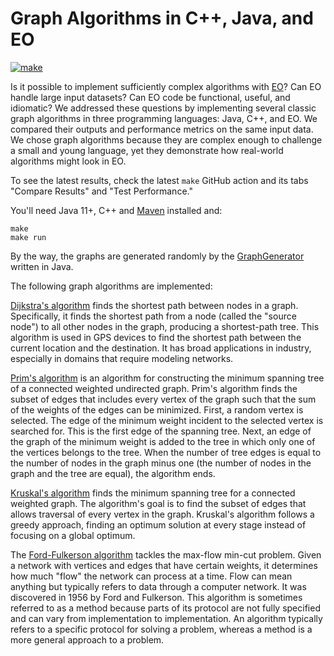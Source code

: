 # Graph Algorithms in C++, Java, and EO

[![make](https://github.com/objectionary/eo-graphs/actions/workflows/make.yml/badge.svg)](https://github.com/objectionary/eo-graphs/actions/workflows/make.yml)

Is it possible to implement sufficiently complex algorithms with [EO](https://github.com/cqfn/eo)?
Can EO handle large input datasets? Can EO code be functional, useful,
and idiomatic?
We addressed these questions by implementing several classic graph algorithms
in three programming languages: Java, C++, and EO.
We compared their outputs and performance metrics on the same input data.
We chose graph algorithms because they are complex enough to challenge a small
and young language, yet they demonstrate how real-world algorithms might look
in EO.

To see the latest results, check the latest `make` GitHub action and
its tabs "Compare Results" and "Test Performance."

You'll need Java 11+, C++ and [Maven](https://maven.apache.org/) installed and:

```shell
make
make run
```

By the way, the graphs are generated randomly by the [GraphGenerator]
written in Java.

The following graph algorithms are implemented:

[Dijkstra's algorithm] finds the shortest path between nodes in a graph.
Specifically, it finds the shortest path from a node (called the "source node")
to all other nodes in the graph, producing a shortest-path tree.
This algorithm is used in GPS devices to find the shortest path between the
current location and the destination. It has broad applications in industry,
especially in domains that require modeling networks.

[Prim's algorithm] is an algorithm for constructing the minimum spanning tree of
a connected weighted undirected graph. Prim's algorithm finds the subset of
edges that includes every vertex of the graph such that the sum of the weights
of the edges can be minimized.
First, a random vertex is selected. The edge of the minimum weight incident to
the selected vertex is searched for. This is the first edge of the spanning
tree.
Next, an edge of the graph of the minimum weight is added to the tree in which
only one of the vertices belongs to the tree.
When the number of tree edges is equal to the number of nodes in the graph
minus one (the number of nodes in the graph and the tree are equal),
the algorithm ends.

[Kruskal's algorithm] finds the minimum spanning tree for a connected weighted
graph. The algorithm's goal is to find the subset of edges that allows
traversal of every vertex in the graph. Kruskal's algorithm follows a greedy
approach, finding an optimum solution at every stage instead of focusing on
a global optimum.

The [Ford-Fulkerson algorithm] tackles the max-flow min-cut problem. Given
a network with vertices and edges that have certain weights, it determines
how much "flow" the network can process at a time. Flow can mean anything
but typically refers to data through a computer network.
It was discovered in 1956 by Ford and Fulkerson. This algorithm is sometimes
referred to as a method because parts of its protocol are not fully specified
and can vary from implementation to implementation. An algorithm typically
refers to a specific protocol for solving a problem, whereas a method is
a more general approach to a problem.

[GraphGenerator]: https://github.com/potatmen/eo-graphs/blob/master/src/java/generator/GraphGenerator.java
[Dijkstra's algorithm]: https://www.freecodecamp.org/news/dijkstras-shortest-path-algorithm-visual-introduction/
[Ford-Fulkerson algorithm]: https://www.geeksforgeeks.org/ford-fulkerson-algorithm-for-maximum-flow-problem/
[Kruskal's algorithm]: https://www.geeksforgeeks.org/kruskals-minimum-spanning-tree-algorithm-greedy-algo-2/
[Prim's algorithm]: https://www.geeksforgeeks.org/prims-minimum-spanning-tree-mst-greedy-algo-5/

